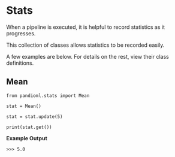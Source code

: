 # Stats

When a pipeline is executed, it is helpful to record statistics as it progresses.

This collection of classes allows statistics to be recorded easily.

A few examples are below. For details on the rest, view their class definitions.

## Mean

```buildoutcfg
from pandioml.stats import Mean

stat = Mean()

stat = stat.update(5)

print(stat.get())
```
**Example Output**
```buildoutcfg
>>> 5.0
```